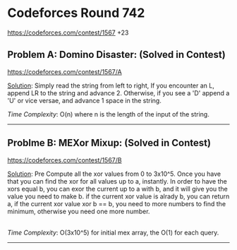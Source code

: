 # Codeforces Round 742
https://codeforces.com/contest/1567 +23

## Problem A: Domino Disaster: (Solved in Contest)
https://codeforces.com/contest/1567/A

<ins>Solution</ins>: Simply read the string from left to right, If you encounter an L, append LR to the string and advance 2. Otherwise, if you see a 'D' append a 'U' or vice versae, and advance 1 space in the string.
<br>

<i>Time Complexity</i>: O(n) where n is the length of the input of the string.

---

## Problme B: MEXor Mixup: (Solved in Contest)
https://codeforces.com/contest/1567/B

<ins>Solution</ins>: Pre Compute all the xor values from 0 to 3x10^5. Once you have that you can find the xor for all values up to a, instantly. In order to have the xors equal b, you can exor the current up to a with b, and it will give you the value you need to make b. if the current xor value is alrady b, you can return a, if the current xor value xor b == b, you need to more numbers to find the minimum, otherwise you need one more number.

<br>
<i>Time Complexity</i>: O(3x10^5) for initial mex array, the O(1) for each query.

---
